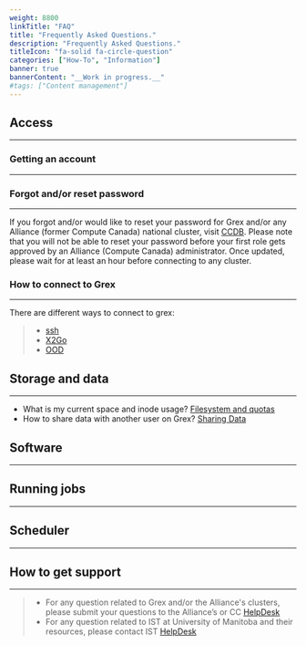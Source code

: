 ```yaml
---
weight: 8800
linkTitle: "FAQ"
title: "Frequently Asked Questions."
description: "Frequently Asked Questions."
titleIcon: "fa-solid fa-circle-question"
categories: ["How-To", "Information"]
banner: true
bannerContent: "__Work in progress.__"
#tags: ["Content management"]
---
```


## Access
---

### Getting an account
---

### Forgot and/or reset password
---

If you forgot and/or would like to reset your password for Grex and/or any Alliance (former Compute Canada) national cluster, visit [CCDB](https://ccdb.computecanada.ca/security/forgot). Please note that you will not be able to reset your password before your first role gets approved by an Alliance (Compute Canada) administrator. Once updated, please wait for at least an hour before connecting to any cluster.

### How to connect to Grex
---

There are different ways to connect to grex: 

> * [ssh](connecting/ssh)
> * [X2Go](connecting/x2go/)
> * [OOD](connecting/ood/)

## Storage and data
---

* What is my current space and inode usage? [Filesystem and quotas](storage/data-sizes-and-quota/)
* How to share data with another user on Grex? [Sharing Data](storage/data-sharing/)

## Software
---

## Running jobs
---

## Scheduler
---

## How to get support
---

> * For any question related to Grex and/or the Alliance's clusters, please submit your questions to the Alliance’s or CC [HelpDesk](support/#the-alliance-support)
> * For any question related to IST at University of Manitoba and their resources, please contact IST [HelpDesk](support/#ist-helpdesk)

<!-- {{< treeview display="tree" />}} -->

<!-- Changes and update:
* 
*
*
-->
